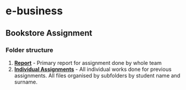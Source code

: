 # e-business

## Bookstore Assignment

### Folder structure

1. [**Report**](./1.%20Report/Welcome.md) - Primary report for assignment done by whole team
2. [**Individual Assignments**](./2.%20Individual%20Assignments/Index.md) - All individual works done for previous assignments. All files organised by subfolders by student name and surname.
